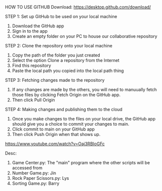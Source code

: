 HOW TO USE GITHUB
  Download:
  https://desktop.github.com/download/

STEP 1: Set up GitHub to be used on your local machine
  1. Download the GitHub app
  2. Sign in to the app
  3. Create an empty folder on your PC to house our collaborative repository

STEP 2: Clone the repository onto your local machine
  1. Copy the path of the folder you just created
  2. Select the option Clone a repository from the Internet
  3. Find this repository
  4. Paste the local path you copied into the local path thing

STEP 3: Fetching changes made to the repository 
  1. If any changes are made by the others, you will need to manuually fetch those files by clicking Fetch Origin on the GitHub app.
  2. Then click Pull Origin

STEP 4: Making changes and publishing them to the cloud
  1. Once you make changes to the files on your local drive, the GitHub app should give you a choice to commit your changes to main.
  2. Click commit to main on your GitHub app
  3. Then click Push Origin when that shows up.

https://www.youtube.com/watch?v=Oaj3RBIoGFc

Desc:
  1. Game Center.py: The "main" program where the other scripts will be accessed from
  2. Number Game.py: Jin
  3. Rock Paper Scissors.py: Lys
  4. Sorting Game.py: Barry